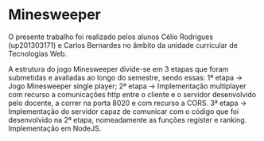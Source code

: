 # Minesweeper


O presente trabalho foi realizado pelos alunos Célio Rodrigues (up201303171) e Carlos Bernardes no âmbito da unidade curricular de Tecnologias Web. 

A estrutura do jogo Minesweeper divide-se em 3 etapas que foram submetidas e avaliadas ao longo do semestre, sendo essas:
1ª etapa -> Jogo Minesweeper single player;
2ª etapa -> Implementação multiplayer com recurso a comunicações http entre o cliente e o servidor desenvolvido pelo docente, a correr na porta 8020 e com recurso a CORS.
3ª etapa -> Implementação do servidor capaz de comunicar com o código que foi desenvolvido  na 2ª etapa, nomeadamente as funções register e ranking. Implementação em NodeJS.



